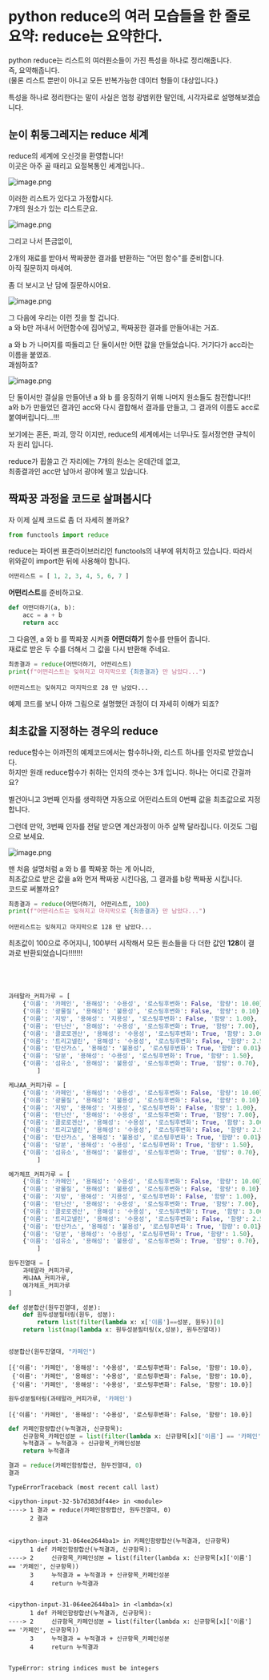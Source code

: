 # python reduce의 여러 모습들을 한 줄로 요약: reduce는 요약한다.

python reduce는 리스트의 여러원소들이 가진 특성을 하나로 정리해줍니다.  
즉, 요약해줍니다.  
(물론 리스트 뿐만이 아니고 모든 반복가능한 데이터 형들이 대상입니다.)

특성을 하나로 정리한다는 말이 사실은 엄청 광범위한 말인데, 시각자료로 설명해보겠습니다.

## 눈이 휘둥그레지는 reduce 세계

reduce의 세계에 오신것을 환영합니다!  
이곳은 아주 골 때리고 요절복통인 세계입니다..

![image.png](attachment:0afc801e-9802-4d66-8370-ee2e574de5ef.png)

이러한 리스트가 있다고 가정합시다.  
7개의 원소가 있는 리스트군요.

![image.png](attachment:c1b2e05b-59ad-43a3-ad9f-07329fea2ac5.png)

그리고 나서 뜬금없이,  

2개의 재료를 받아서 짝짜꿍한 결과를 반환하는 "어떤 함수"를 준비합니다.  
아직 질문하지 마세여.

좀 더 보시고 난 담에 질문하시어요.

![image.png](attachment:ad713e89-f3b9-4ed3-b1ba-c102ea026a58.png)

그 다음에 우리는 이런 짓을 할 겁니다.  
a 와 b만 꺼내서 어떤함수에 집어넣고, 짝짜꿍한 결과를 만들어내는 거죠.  

a 와 b 가 나머지를 따돌리고 단 둘이서만 어떤 값을 만들었습니다. 거기다가 acc라는 이름을 붙였죠.  
괘씸하죠?

![image.png](attachment:2e76ec5b-56ff-45bb-b87b-363f1f338404.png)

단 둘이서만 결실을 만들어낸 a 와 b 를 응징하기 위해 나머지 원소들도 참전합니다!!  
a와 b가 만들었던 결과인 acc와 다시 결합해서 결과를 만들고, 그 결과의 이름도 acc로 붙여버립니다...!!!  


보기에는 혼돈, 파괴, 망각 이지만, reduce의 세계에서는 너무나도 질서정연한 규칙이자 원리 입니다.

reduce가 휩쓸고 간 자리에는 7개의 원소는 온데간데 없고,  
최종결과인 acc만 남아서 광야에 떨고 있습니다.

## 짝짜꿍 과정을 코드로 살펴봅시다

자 이제 실제 코드로 좀 더 자세히 볼까요?


```python
from functools import reduce
```

reduce는 파이썬 표준라이브러리인 functools의 내부에 위치하고 있습니다. 따라서 위와같이 import한 뒤에 사용해야 합니다.


```python
어떤리스트 = [ 1, 2, 3, 4, 5, 6, 7 ]
```

**어떤리스트**를 준비하고요.


```python
def 어떤더하기(a, b):
    acc = a + b
    return acc
```

그 다음엔, a 와 b 를 짝짜꿍 시켜줄 **어떤더하기** 함수를 만들어 줍니다.  
재료로 받은 두 수를 더해서 그 값을 다시 반환해 주네요.


```python
최종결과 = reduce(어떤더하기, 어떤리스트)
print(f"어떤리스트는 잊혀지고 마지막으로 {최종결과} 만 남았다...")
```

    어떤리스트는 잊혀지고 마지막으로 28 만 남았다...


예제 코드를 보니 아까 그림으로 설명했던 과정이 더 자세히 이해가 되죠?

## 최초값을 지정하는 경우의 reduce

reduce함수는 아까전의 예제코드에서는 함수하나와, 리스트 하나를 인자로 받았습니다.  
하지만 원래 reduce함수가 취하는 인자의 갯수는 3개 입니다. 하나는 어디로 간걸까요?  

별건아니고 3번째 인자를 생략하면 자동으로 어떤리스트의 0번째 값을 최초값으로 지정합니다.  

그런데 만약, 3번째 인자를 전달 받으면 계산과정이 아주 살짝 달라집니다.
이것도 그림으로 보세요.

![image.png](attachment:a76886f5-e3f3-443a-a085-4b4f8e97ca12.png)

맨 처음 설명처럼 a 와 b 를 짝짜꿍 하는 게 아니라,  
최초값으로 받은 값을 a와 먼저 짝짜꿍 시킨다음, 그 결과를 b랑 짝짜꿍 시킵니다.  
코드로 써볼까요?


```python
최종결과 = reduce(어떤더하기, 어떤리스트, 100)
print(f"어떤리스트는 잊혀지고 마지막으로 {최종결과} 만 남았다...")
```

    어떤리스트는 잊혀지고 마지막으로 128 만 남았다...


최초값이 100으로 주어지니, 100부터 시작해서 모든 원소들을 다 더한 값인 **128**이 결과로 반환되었습니다!!!!!!!


```python

```


```python

```


```python

```


```python

```


```python
과테말라_커피가루 = [
    {'이름': '카페인', '용해성': '수용성', '로스팅후변화': False, '함량': 10.00},
    {'이름': '광물질', '용해성': '불용성', '로스팅후변화': False, '함량': 0.10},
    {'이름': '지방', '용해성': '지용성', '로스팅후변화': False, '함량': 1.00},
    {'이름': '탄닌산', '용해성': '수용성', '로스팅후변화': True, '함량': 7.00},
    {'이름': '클로로겐산', '용해성': '수용성', '로스팅후변화': True, '함량': 3.00},
    {'이름': '트리고넬린', '용해성': '수용성', '로스팅후변화': False, '함량': 2.50},
    {'이름': '탄산가스', '용해성': '불용성', '로스팅후변화': True, '함량': 0.01},
    {'이름': '당분', '용해성': '수용성', '로스팅후변화': True, '함량': 1.50},
    {'이름': '섬유소', '용해성': '불용성', '로스팅후변화': True, '함량': 0.70},
        ]

케냐AA_커피가루 = [
    {'이름': '카페인', '용해성': '수용성', '로스팅후변화': False, '함량': 10.00},
    {'이름': '광물질', '용해성': '불용성', '로스팅후변화': False, '함량': 0.10},
    {'이름': '지방', '용해성': '지용성', '로스팅후변화': False, '함량': 1.00},
    {'이름': '탄닌산', '용해성': '수용성', '로스팅후변화': True, '함량': 7.00},
    {'이름': '클로로겐산', '용해성': '수용성', '로스팅후변화': True, '함량': 3.00},
    {'이름': '트리고넬린', '용해성': '수용성', '로스팅후변화': False, '함량': 2.50},
    {'이름': '탄산가스', '용해성': '불용성', '로스팅후변화': True, '함량': 0.01},
    {'이름': '당분', '용해성': '수용성', '로스팅후변화': True, '함량': 1.50},
    {'이름': '섬유소', '용해성': '불용성', '로스팅후변화': True, '함량': 0.70},
        ]

예가체프_커피가루 = [
    {'이름': '카페인', '용해성': '수용성', '로스팅후변화': False, '함량': 10.00},
    {'이름': '광물질', '용해성': '불용성', '로스팅후변화': False, '함량': 0.10},
    {'이름': '지방', '용해성': '지용성', '로스팅후변화': False, '함량': 1.00},
    {'이름': '탄닌산', '용해성': '수용성', '로스팅후변화': True, '함량': 7.00},
    {'이름': '클로로겐산', '용해성': '수용성', '로스팅후변화': True, '함량': 3.00},
    {'이름': '트리고넬린', '용해성': '수용성', '로스팅후변화': False, '함량': 2.50},
    {'이름': '탄산가스', '용해성': '불용성', '로스팅후변화': True, '함량': 0.01},
    {'이름': '당분', '용해성': '수용성', '로스팅후변화': True, '함량': 1.50},
    {'이름': '섬유소', '용해성': '불용성', '로스팅후변화': True, '함량': 0.70},
        ]

원두진열대 = [
    과테말라_커피가루,
    케냐AA_커피가루,
    예가체프_커피가루
]
```


```python
def 성분합산(원두진열대, 성분):
    def 원두성분필터링(원두, 성분):
        return list(filter(lambda x: x['이름']==성분, 원두))[0]
    return list(map(lambda x: 원두성분필터링(x,성분), 원두진열대))
    
```


```python
성분합산(원두진열대, "카페인")
```




    [{'이름': '카페인', '용해성': '수용성', '로스팅후변화': False, '함량': 10.0},
     {'이름': '카페인', '용해성': '수용성', '로스팅후변화': False, '함량': 10.0},
     {'이름': '카페인', '용해성': '수용성', '로스팅후변화': False, '함량': 10.0}]




```python
원두성분필터링(과테말라_커피가루, '카페인')
```




    [{'이름': '카페인', '용해성': '수용성', '로스팅후변화': False, '함량': 10.0}]




```python
def 카페인함량합산(누적결과, 신규항목):
    신규항목_카페인성분 = list(filter(lambda x: 신규항목[x]['이름'] == '카페인', 신규항목))
    누적결과 = 누적결과 + 신규항목_카페인성분
    return 누적결과
```


```python
결과 = reduce(카페인함량합산, 원두진열대, 0)
결과
```


    

    TypeErrorTraceback (most recent call last)

    <ipython-input-32-5b7d383df44e> in <module>
    ----> 1 결과 = reduce(카페인함량합산, 원두진열대, 0)
          2 결과


    <ipython-input-31-064ee2644ba1> in 카페인함량합산(누적결과, 신규항목)
          1 def 카페인함량합산(누적결과, 신규항목):
    ----> 2     신규항목_카페인성분 = list(filter(lambda x: 신규항목[x]['이름'] == '카페인', 신규항목))
          3     누적결과 = 누적결과 + 신규항목_카페인성분
          4     return 누적결과


    <ipython-input-31-064ee2644ba1> in <lambda>(x)
          1 def 카페인함량합산(누적결과, 신규항목):
    ----> 2     신규항목_카페인성분 = list(filter(lambda x: 신규항목[x]['이름'] == '카페인', 신규항목))
          3     누적결과 = 누적결과 + 신규항목_카페인성분
          4     return 누적결과


    TypeError: string indices must be integers



```python

```


```python

```
